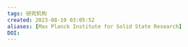 ```yaml
---
tags: 研究机构
created: 2023-08-19 03:05:52
aliases: [Max Planck Institute for Solid State Research]
DOI: 
---
```

